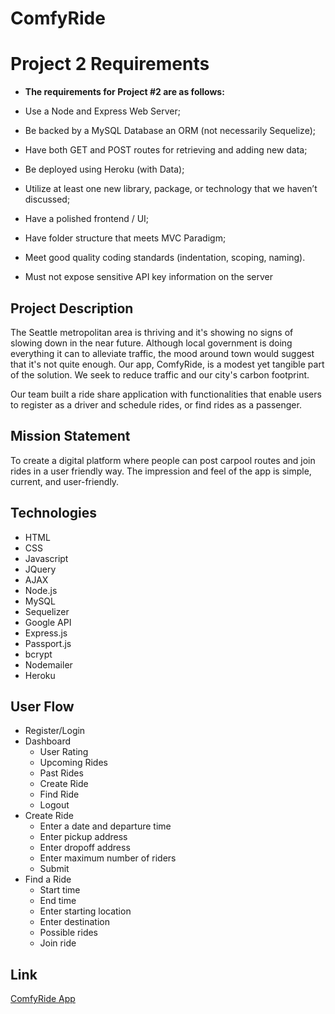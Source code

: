 # ComfyRide

# Project 2 Requirements

* **The requirements for Project #2 are as follows:**

* Use a Node and Express Web Server;

* Be backed by a MySQL Database an ORM (not necessarily Sequelize);

* Have both GET and POST routes for retrieving and adding new data;

* Be deployed using Heroku (with Data);

* Utilize at least one new library, package, or technology that we haven’t discussed;

* Have a polished frontend / UI;

* Have folder structure that meets MVC Paradigm;

* Meet good quality coding standards (indentation, scoping, naming).

* Must not expose sensitive API key information on the server

## Project Description
The Seattle metropolitan area is thriving and it's showing no signs of slowing down in the near future. Although local government is doing everything it can to alleviate traffic, the mood around town would suggest that it's not quite enough. Our app, ComfyRide, is a modest yet tangible part of the solution. We seek to reduce traffic and our city's carbon footprint.

Our team built a ride share application with functionalities that enable users to register as a driver and schedule rides, or find rides as a passenger. 
 
## Mission Statement
To create a digital platform where people can post carpool routes and join rides in a user friendly way. The impression and feel of the app is simple, current, and user-friendly.


## Technologies
* HTML
* CSS
* Javascript
* JQuery
* AJAX
* Node.js
* MySQL
* Sequelizer
* Google API
* Express.js
* Passport.js
* bcrypt
* Nodemailer
* Heroku

## User Flow
* Register/Login
* Dashboard
    * User Rating
    * Upcoming Rides
    * Past Rides
    * Create Ride
    * Find Ride
    * Logout
* Create Ride
    * Enter a date and departure time
    * Enter pickup address
    * Enter dropoff address
    * Enter maximum number of riders
    * Submit
* Find a Ride
    * Start time
    * End time
    * Enter starting location
    * Enter destination
    * Possible rides
    * Join ride

## Link
[ComfyRide App](https://desolate-beach-90787.herokuapp.com/) 
